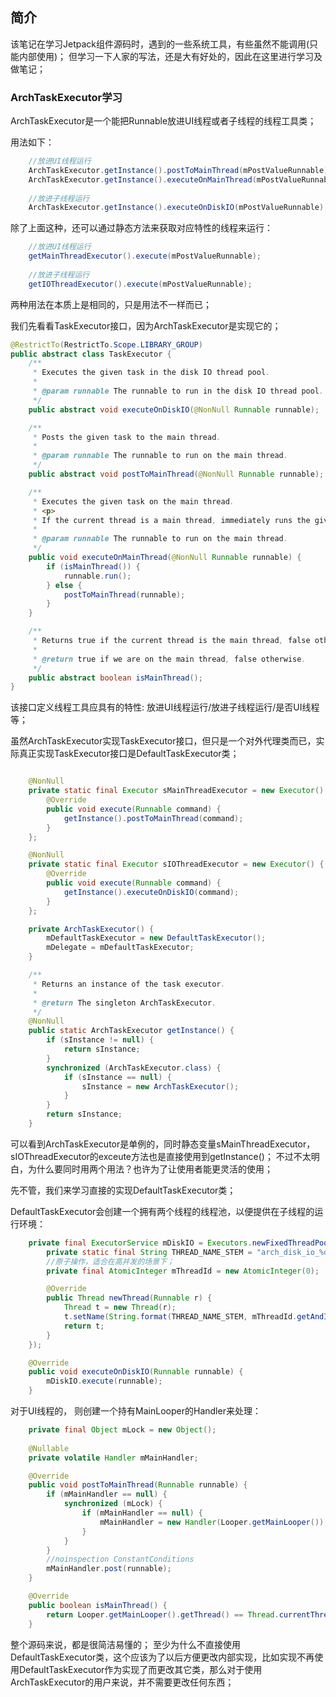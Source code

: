 ## 简介
该笔记在学习Jetpack组件源码时，遇到的一些系统工具，有些虽然不能调用(只能内部使用)；
但学习一下人家的写法，还是大有好处的，因此在这里进行学习及做笔记；


### ArchTaskExecutor学习
ArchTaskExecutor是一个能把Runnable放进UI线程或者子线程的线程工具类；

用法如下：
```java
	//放进UI线程运行
	ArchTaskExecutor.getInstance().postToMainThread(mPostValueRunnable);
	ArchTaskExecutor.getInstance().executeOnMainThread(mPostValueRunnable);
	
	//放进子线程运行
	ArchTaskExecutor.getInstance().executeOnDiskIO(mPostValueRunnable);
```

除了上面这种，还可以通过静态方法来获取对应特性的线程来运行：
```java
	//放进UI线程运行
	getMainThreadExecutor().execute(mPostValueRunnable);
	
	//放进子线程运行
	getIOThreadExecutor().execute(mPostValueRunnable);
```

两种用法在本质上是相同的，只是用法不一样而已；

我们先看看TaskExecutor接口，因为ArchTaskExecutor是实现它的；
```java
@RestrictTo(RestrictTo.Scope.LIBRARY_GROUP)
public abstract class TaskExecutor {
    /**
     * Executes the given task in the disk IO thread pool.
     *
     * @param runnable The runnable to run in the disk IO thread pool.
     */
    public abstract void executeOnDiskIO(@NonNull Runnable runnable);

    /**
     * Posts the given task to the main thread.
     *
     * @param runnable The runnable to run on the main thread.
     */
    public abstract void postToMainThread(@NonNull Runnable runnable);

    /**
     * Executes the given task on the main thread.
     * <p>
     * If the current thread is a main thread, immediately runs the given runnable.
     *
     * @param runnable The runnable to run on the main thread.
     */
    public void executeOnMainThread(@NonNull Runnable runnable) {
        if (isMainThread()) {
            runnable.run();
        } else {
            postToMainThread(runnable);
        }
    }

    /**
     * Returns true if the current thread is the main thread, false otherwise.
     *
     * @return true if we are on the main thread, false otherwise.
     */
    public abstract boolean isMainThread();
}
```
该接口定义线程工具应具有的特性: 放进UI线程运行/放进子线程运行/是否UI线程等；

虽然ArchTaskExecutor实现TaskExecutor接口，但只是一个对外代理类而已，实际真正实现TaskExecutor接口是DefaultTaskExecutor类；

```java

    @NonNull
    private static final Executor sMainThreadExecutor = new Executor() {
        @Override
        public void execute(Runnable command) {
            getInstance().postToMainThread(command);
        }
    };

    @NonNull
    private static final Executor sIOThreadExecutor = new Executor() {
        @Override
        public void execute(Runnable command) {
            getInstance().executeOnDiskIO(command);
        }
    };

    private ArchTaskExecutor() {
        mDefaultTaskExecutor = new DefaultTaskExecutor();
        mDelegate = mDefaultTaskExecutor;
    }

    /**
     * Returns an instance of the task executor.
     *
     * @return The singleton ArchTaskExecutor.
     */
    @NonNull
    public static ArchTaskExecutor getInstance() {
        if (sInstance != null) {
            return sInstance;
        }
        synchronized (ArchTaskExecutor.class) {
            if (sInstance == null) {
                sInstance = new ArchTaskExecutor();
            }
        }
        return sInstance;
    }
```
可以看到ArchTaskExecutor是单例的，同时静态变量sMainThreadExecutor， sIOThreadExecutor的exceute方法也是直接使用到getInstance()；
不过不太明白，为什么要同时用两个用法？也许为了让使用者能更灵活的使用；

先不管，我们来学习直接的实现DefaultTaskExecutor类；

DefaultTaskExecutor会创建一个拥有两个线程的线程池，以便提供在子线程的运行环境：
```java
    private final ExecutorService mDiskIO = Executors.newFixedThreadPool(2, new ThreadFactory() {
        private static final String THREAD_NAME_STEM = "arch_disk_io_%d";
        //原子操作，适合在高并发的场景下；
        private final AtomicInteger mThreadId = new AtomicInteger(0);

        @Override
        public Thread newThread(Runnable r) {
            Thread t = new Thread(r);
            t.setName(String.format(THREAD_NAME_STEM, mThreadId.getAndIncrement()));
            return t;
        }
    });

    @Override
    public void executeOnDiskIO(Runnable runnable) {
        mDiskIO.execute(runnable);
    }

```

对于UI线程的， 则创建一个持有MainLooper的Handler来处理：
```java
    private final Object mLock = new Object();
    
    @Nullable
    private volatile Handler mMainHandler;

    @Override
    public void postToMainThread(Runnable runnable) {
        if (mMainHandler == null) {
            synchronized (mLock) {
                if (mMainHandler == null) {
                    mMainHandler = new Handler(Looper.getMainLooper());
                }
            }
        }
        //noinspection ConstantConditions
        mMainHandler.post(runnable);
    }

    @Override
    public boolean isMainThread() {
        return Looper.getMainLooper().getThread() == Thread.currentThread();
    }
```

整个源码来说，都是很简洁易懂的；
至少为什么不直接使用DefaultTaskExecutor类，这个应该为了以后方便更改内部实现，比如实现不再使用DefaultTaskExecutor作为实现了而更改其它类，那么对于使用ArchTaskExecutor的用户来说，并不需要更改任何东西；


